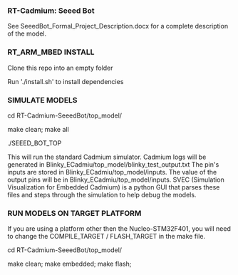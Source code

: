 ### RT-Cadmium: Seeed Bot ###
See SeeedBot_Formal_Project_Description.docx for a complete description of the model.

### RT_ARM_MBED INSTALL ###

Clone this repo into an empty folder

Run './install.sh' to install dependencies

### SIMULATE MODELS ### 

cd RT-Cadmium-SeeedBot/top_model/

make clean; make all

./SEEED_BOT_TOP

This will run the standard Cadmium simulator. Cadmium logs will be generated in Blinky_ECadmiu/top_model/blinky_test_output.txt The pin's inputs are stored in Blinky_ECadmiu/top_model/inputs. The value of the output pins will be in Blinky_ECadmiu/top_model/inputs. SVEC (Simulation Visualization for Embedded Cadmium) is a python GUI that parses these files and steps through the simulation to help debug the models.

### RUN MODELS ON TARGET PLATFORM ###

If you are using a platform other then the Nucleo-STM32F401, you will need to change the COMPILE_TARGET / FLASH_TARGET in the make file.

cd RT-Cadmium-SeeedBot/top_model/

make clean; make embedded; make flash;
